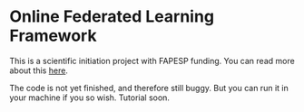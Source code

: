 # Online Federated Learning Framework
This is a scientific initiation project with FAPESP funding. You can read more about this [here](https://bv.fapesp.br/pt/bolsas/223950/aprendizado-federado-online-aplicado-em-ciberseguranca/).

The code is not yet finished, and therefore still buggy. But you can run it in your machine if you so wish. 
Tutorial soon.
